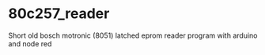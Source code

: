 # 80c257_reader
Short old bosch motronic (8051) latched eprom reader program with arduino and node red 
